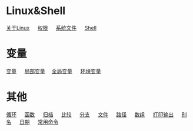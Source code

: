 # Linux&Shell #
[关于Linux](./contents/关于Linux.md) &emsp; 
[权限](./contents/权限.md) &emsp;
[系统文件](./contents/系统文件.md) &emsp;
[Shell](./contents/Shell.md) &emsp;

# 变量 #
[变量](./contents/变量.md) &emsp; [局部变量](./contents/局部变量.md) &emsp;[全局变量](./contents/全局变量.md) &emsp; [环境变量](./contents/环境变量.md)

# 其他 #
[循环](./contents/循环.md) &emsp; 
[函数](./contents/函数.md) &emsp; 
[归档](./contents/归档.md) &emsp;
[比较](./contents/比较.md) &emsp;
[分支](./contents/分支.md) &emsp;
[文件](./contents/文件.md) &emsp;
[路径](./contents/路径.md) &emsp;
[数组](./contents/数组.md) &emsp;
[打印输出](./contents/打印输出.md) &emsp;
[别名](./contents/别名.md) &emsp;
[日期](./contents/日期.md) &emsp;
[常用命令](./contents/常用命令.md) &emsp;

